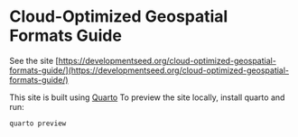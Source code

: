 # Cloud-Optimized Geospatial Formats Guide

See the site [https://developmentseed.org/cloud-optimized-geospatial-formats-guide/](https://developmentseed.org/cloud-optimized-geospatial-formats-guide/)

This site is built using [Quarto](https://quarto.org/docs/get-started/)
To preview the site locally, install quarto and run:

```sh
quarto preview
```
